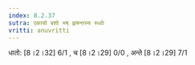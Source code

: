 ```yaml
---
index: 8.2.37
sutra: एकाचो बशो भष् झषन्तस्य स्ध्वोः
vritti: anuvritti
---
```


धातो: [8।2।32] 6/1 , च [8।2।29] 0/0 , अन्ते [8।2।29] 7/1